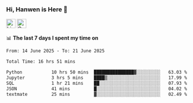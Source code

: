 ### Hi, Hanwen is Here 👋
<p>
	<a href="https://www.linkedin.com/in/liu-hanwen/"><img src="https://img.shields.io/badge/@hanwen-0A66C2?style=flat&logo=LinkedIn&logoColor=white" alt="Linkedin"  height="25px"/></a> 
	<a href="https://scholar.google.com/citations?user=HDF0su0AAAAJ"><img src="https://img.shields.io/badge/scholar-4385FE.svg?&style=plastic&logo=google-scholar&logoColor=white" alt="Google Scholar" height="25px"> </a>
</p>

📊 **The last 7 days I spent my time on** 
<!--START_SECTION:waka-->

```txt
From: 14 June 2025 - To: 21 June 2025

Total Time: 16 hrs 51 mins

Python           10 hrs 50 mins  ███████████████▓░░░░░░░░░   63.03 %
Jupyter          3 hrs 5 mins    ████▒░░░░░░░░░░░░░░░░░░░░   17.99 %
SQL              1 hr 21 mins    ██░░░░░░░░░░░░░░░░░░░░░░░   07.93 %
JSON             41 mins         █░░░░░░░░░░░░░░░░░░░░░░░░   04.02 %
textmate         25 mins         ▓░░░░░░░░░░░░░░░░░░░░░░░░   02.49 %
```

<!--END_SECTION:waka-->


<!--
**david990917/david990917** is a ✨ _special_ ✨ repository because its `README.md` (this file) appears on your GitHub profile.

Here are some ideas to get you started:

- 🔭 I’m currently working on ...
- 🌱 I’m currently learning ...
- 👯 I’m looking to collaborate on ...
- 🤔 I’m looking for help with ...
- 💬 Ask me about ...
- 📫 How to reach me: ...
- 😄 Pronouns: ...
- ⚡ Fun fact: ...
-->
